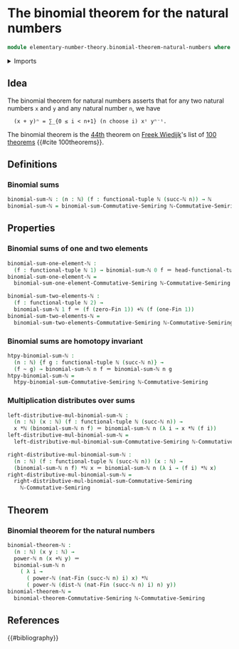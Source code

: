 # The binomial theorem for the natural numbers

```agda
module elementary-number-theory.binomial-theorem-natural-numbers where
```

<details><summary>Imports</summary>

```agda
open import commutative-algebra.binomial-theorem-commutative-semirings

open import elementary-number-theory.addition-natural-numbers
open import elementary-number-theory.commutative-semiring-of-natural-numbers
open import elementary-number-theory.distance-natural-numbers
open import elementary-number-theory.exponentiation-natural-numbers
open import elementary-number-theory.multiplication-natural-numbers
open import elementary-number-theory.natural-numbers

open import foundation.homotopies
open import foundation.identity-types

open import linear-algebra.tuples

open import univalent-combinatorics.standard-finite-types
```

</details>

## Idea

The binomial theorem for natural numbers asserts that for any two natural
numbers `x` and `y` and any natural number `n`, we have

```text
  (x + y)ⁿ = ∑_{0 ≤ i < n+1} (n choose i) xⁱ yⁿ⁻ⁱ.
```

The binomial theorem is the [44th](literature.100-theorems.md#44) theorem on
[Freek Wiedijk](http://www.cs.ru.nl/F.Wiedijk/)'s list of
[100 theorems](literature.100-theorems.md) {{#cite 100theorems}}.

## Definitions

### Binomial sums

```agda
binomial-sum-ℕ : (n : ℕ) (f : functional-tuple ℕ (succ-ℕ n)) → ℕ
binomial-sum-ℕ = binomial-sum-Commutative-Semiring ℕ-Commutative-Semiring
```

## Properties

### Binomial sums of one and two elements

```agda
binomial-sum-one-element-ℕ :
  (f : functional-tuple ℕ 1) → binomial-sum-ℕ 0 f ＝ head-functional-tuple 0 f
binomial-sum-one-element-ℕ =
  binomial-sum-one-element-Commutative-Semiring ℕ-Commutative-Semiring

binomial-sum-two-elements-ℕ :
  (f : functional-tuple ℕ 2) →
  binomial-sum-ℕ 1 f ＝ (f (zero-Fin 1)) +ℕ (f (one-Fin 1))
binomial-sum-two-elements-ℕ =
  binomial-sum-two-elements-Commutative-Semiring ℕ-Commutative-Semiring
```

### Binomial sums are homotopy invariant

```agda
htpy-binomial-sum-ℕ :
  (n : ℕ) {f g : functional-tuple ℕ (succ-ℕ n)} →
  (f ~ g) → binomial-sum-ℕ n f ＝ binomial-sum-ℕ n g
htpy-binomial-sum-ℕ =
  htpy-binomial-sum-Commutative-Semiring ℕ-Commutative-Semiring
```

### Multiplication distributes over sums

```agda
left-distributive-mul-binomial-sum-ℕ :
  (n : ℕ) (x : ℕ) (f : functional-tuple ℕ (succ-ℕ n)) →
  x *ℕ (binomial-sum-ℕ n f) ＝ binomial-sum-ℕ n (λ i → x *ℕ (f i))
left-distributive-mul-binomial-sum-ℕ =
  left-distributive-mul-binomial-sum-Commutative-Semiring ℕ-Commutative-Semiring

right-distributive-mul-binomial-sum-ℕ :
  (n : ℕ) (f : functional-tuple ℕ (succ-ℕ n)) (x : ℕ) →
  (binomial-sum-ℕ n f) *ℕ x ＝ binomial-sum-ℕ n (λ i → (f i) *ℕ x)
right-distributive-mul-binomial-sum-ℕ =
  right-distributive-mul-binomial-sum-Commutative-Semiring
    ℕ-Commutative-Semiring
```

## Theorem

### Binomial theorem for the natural numbers

```agda
binomial-theorem-ℕ :
  (n : ℕ) (x y : ℕ) →
  power-ℕ n (x +ℕ y) ＝
  binomial-sum-ℕ n
    ( λ i →
      ( power-ℕ (nat-Fin (succ-ℕ n) i) x) *ℕ
      ( power-ℕ (dist-ℕ (nat-Fin (succ-ℕ n) i) n) y))
binomial-theorem-ℕ =
  binomial-theorem-Commutative-Semiring ℕ-Commutative-Semiring
```

## References

{{#bibliography}}
